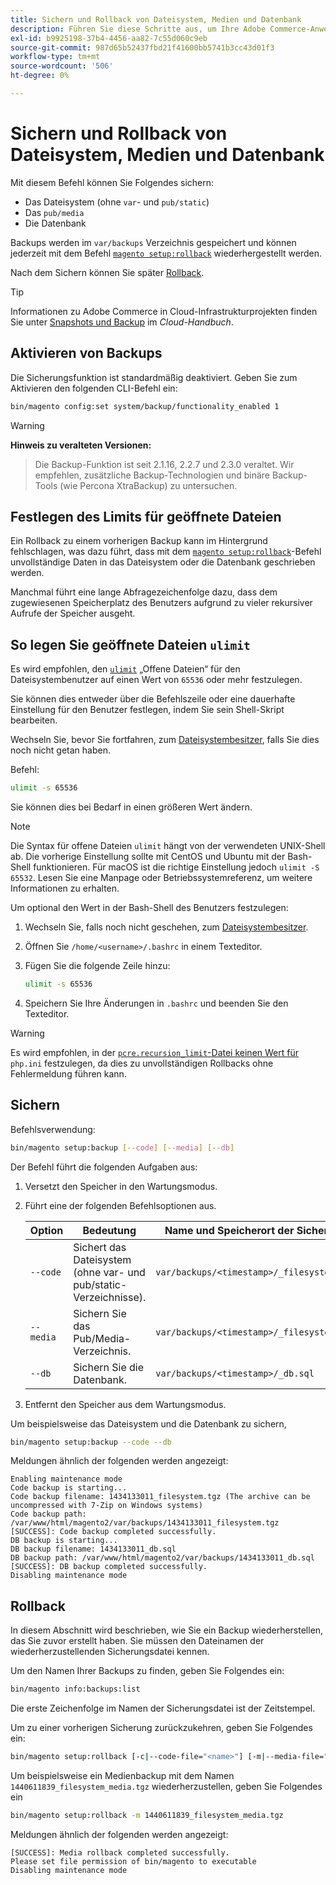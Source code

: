 ```yaml
---
title: Sichern und Rollback von Dateisystem, Medien und Datenbank
description: Führen Sie diese Schritte aus, um Ihre Adobe Commerce-Anwendung zu sichern und wiederherzustellen.
exl-id: b9925198-37b4-4456-aa82-7c55d060c9eb
source-git-commit: 987d65b52437fbd21f41600bb5741b3cc43d01f3
workflow-type: tm+mt
source-wordcount: '506'
ht-degree: 0%

---
```


# Sichern und Rollback von Dateisystem, Medien und Datenbank

Mit diesem Befehl können Sie Folgendes sichern:

* Das Dateisystem (ohne `var`- und `pub/static`)
* Das `pub/media`
* Die Datenbank

Backups werden im `var/backups` Verzeichnis gespeichert und können jederzeit mit dem Befehl [`magento setup:rollback`](uninstall-modules.md#roll-back-the-file-system-database-or-media-files) wiederhergestellt werden.

Nach dem Sichern können Sie später [Rollback](#rollback).

>[!TIP]
>
>Informationen zu Adobe Commerce in Cloud-Infrastrukturprojekten finden Sie unter [Snapshots und Backup](https://experienceleague.adobe.com/en/docs/commerce-cloud-service/user-guide/develop/storage/snapshots) im _Cloud-Handbuch_.

## Aktivieren von Backups

Die Sicherungsfunktion ist standardmäßig deaktiviert. Geben Sie zum Aktivieren den folgenden CLI-Befehl ein:

```bash
bin/magento config:set system/backup/functionality_enabled 1
```

>[!WARNING]
>
>**Hinweis zu veralteten Versionen:**
>>Die Backup-Funktion ist seit 2.1.16, 2.2.7 und 2.3.0 veraltet. Wir empfehlen, zusätzliche Backup-Technologien und binäre Backup-Tools (wie Percona XtraBackup) zu untersuchen.

## Festlegen des Limits für geöffnete Dateien

Ein Rollback zu einem vorherigen Backup kann im Hintergrund fehlschlagen, was dazu führt, dass mit dem [`magento setup:rollback`](uninstall-modules.md#roll-back-the-file-system-database-or-media-files)-Befehl unvollständige Daten in das Dateisystem oder die Datenbank geschrieben werden.

Manchmal führt eine lange Abfragezeichenfolge dazu, dass dem zugewiesenen Speicherplatz des Benutzers aufgrund zu vieler rekursiver Aufrufe der Speicher ausgeht.

## So legen Sie geöffnete Dateien `ulimit`

Es wird empfohlen, den [`ulimit`](https://ss64.com/bash/ulimit.html) „Offene Dateien“ für den Dateisystembenutzer auf einen Wert von `65536` oder mehr festzulegen.

Sie können dies entweder über die Befehlszeile oder eine dauerhafte Einstellung für den Benutzer festlegen, indem Sie sein Shell-Skript bearbeiten.

Wechseln Sie, bevor Sie fortfahren, zum [Dateisystembesitzer](../prerequisites/file-system/overview.md), falls Sie dies noch nicht getan haben.

Befehl:

```bash
ulimit -s 65536
```

Sie können dies bei Bedarf in einen größeren Wert ändern.

>[!NOTE]
>
>Die Syntax für offene Dateien `ulimit` hängt von der verwendeten UNIX-Shell ab. Die vorherige Einstellung sollte mit CentOS und Ubuntu mit der Bash-Shell funktionieren. Für macOS ist die richtige Einstellung jedoch `ulimit -S 65532`. Lesen Sie eine Manpage oder Betriebssystemreferenz, um weitere Informationen zu erhalten.

Um optional den Wert in der Bash-Shell des Benutzers festzulegen:

1. Wechseln Sie, falls noch nicht geschehen, zum [Dateisystembesitzer](../prerequisites/file-system/overview.md).
1. Öffnen Sie `/home/<username>/.bashrc` in einem Texteditor.
1. Fügen Sie die folgende Zeile hinzu:

   ```bash
   ulimit -s 65536
   ```

1. Speichern Sie Ihre Änderungen in `.bashrc` und beenden Sie den Texteditor.

>[!WARNING]
>
>Es wird empfohlen, in der [`pcre.recursion_limit`-Datei keinen Wert für ](https://www.php.net/manual/en/pcre.configuration.php)`php.ini` festzulegen, da dies zu unvollständigen Rollbacks ohne Fehlermeldung führen kann.

## Sichern

Befehlsverwendung:

```bash
bin/magento setup:backup [--code] [--media] [--db]
```

Der Befehl führt die folgenden Aufgaben aus:

1. Versetzt den Speicher in den Wartungsmodus.
1. Führt eine der folgenden Befehlsoptionen aus.

   | Option | Bedeutung | Name und Speicherort der Sicherungsdatei |
   |--- |--- |--- |
   | `--code` | Sichert das Dateisystem (ohne var- und pub/static-Verzeichnisse). | `var/backups/<timestamp>/_filesystem.tgz` |
   | `--media` | Sichern Sie das Pub/Media-Verzeichnis. | `var/backups/<timestamp>/_filesystem_media.tgz` |
   | `--db` | Sichern Sie die Datenbank. | `var/backups/<timestamp>/_db.sql` |

1. Entfernt den Speicher aus dem Wartungsmodus.

Um beispielsweise das Dateisystem und die Datenbank zu sichern,

```bash
bin/magento setup:backup --code --db
```

Meldungen ähnlich der folgenden werden angezeigt:

```
Enabling maintenance mode
Code backup is starting...
Code backup filename: 1434133011_filesystem.tgz (The archive can be uncompressed with 7-Zip on Windows systems)
Code backup path: /var/www/html/magento2/var/backups/1434133011_filesystem.tgz
[SUCCESS]: Code backup completed successfully.
DB backup is starting...
DB backup filename: 1434133011_db.sql
DB backup path: /var/www/html/magento2/var/backups/1434133011_db.sql
[SUCCESS]: DB backup completed successfully.
Disabling maintenance mode
```

## Rollback

In diesem Abschnitt wird beschrieben, wie Sie ein Backup wiederherstellen, das Sie zuvor erstellt haben. Sie müssen den Dateinamen der wiederherzustellenden Sicherungsdatei kennen.

Um den Namen Ihrer Backups zu finden, geben Sie Folgendes ein:

```bash
bin/magento info:backups:list
```

Die erste Zeichenfolge im Namen der Sicherungsdatei ist der Zeitstempel.

Um zu einer vorherigen Sicherung zurückzukehren, geben Sie Folgendes ein:

```bash
bin/magento setup:rollback [-c|--code-file="<name>"] [-m|--media-file="<name>"] [-d|--db-file="<name>"]
```

Um beispielsweise ein Medienbackup mit dem Namen `1440611839_filesystem_media.tgz` wiederherzustellen, geben Sie Folgendes ein

```bash
bin/magento setup:rollback -m 1440611839_filesystem_media.tgz
```

Meldungen ähnlich der folgenden werden angezeigt:

```
[SUCCESS]: Media rollback completed successfully.
Please set file permission of bin/magento to executable
Disabling maintenance mode
```
